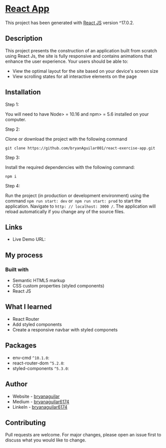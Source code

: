 # [React App](https://linkedin-clone-react-app.netlify.app/)

This project has been generated with [React JS](https://es.reactjs.org/) version ^17.0.2.

## Description

This project presents the construction of an application built from scratch using React Js, the site is fully responsive and contains animations that enhance the user experience. Your users should be able to:

- View the optimal layout for the site based on your device's screen size
- View scrolling states for all interactive elements on the page

## Installation

Step 1:

You will need to have Node> = 10.16 and npm> = 5.6 installed on your computer.

Step 2:

Clone or download the project with the following command

```
git clone https://github.com/bryanAguilar001/react-exercise-app.git
```

Step 3:

Install the required dependencies with the following command:

```
npm i
```

Step 4:

Run the project (in production or development environment) using the command `npm run start: dev` or` npm run start: prod` to start the application. Navigate to `http: // localhost: 3000 /`. The application will reload automatically if you change any of the source files.

## Links

- Live Demo URL: []()

## My process

### Built with

- Semantic HTML5 markup
- CSS custom properties (styled components)
- React JS

## What I learned

- React Router
- Add styled components
- Create a responsive navbar with styled componets

## Packages

* env-cmd `^10.1.0`:
* react-router-dom `^5.2.0`:
* styled-components `^5.3.0`:

## Author

- Website - [bryanaguilar](https://www.bryan-aguilar.com/)
- Medium - [bryanaguilar6174](https://bryanaguilar6174.medium.com/)
- LinkeIn - [bryanaguilar6174](https://www.linkedin.com/in/bryanaguilar6174)

## Contributing

Pull requests are welcome. For major changes, please open an issue first to discuss what you would like to change.

## 